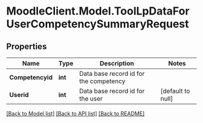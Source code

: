 # MoodleClient.Model.ToolLpDataForUserCompetencySummaryRequest

## Properties

Name | Type | Description | Notes
------------ | ------------- | ------------- | -------------
**Competencyid** | **int** | Data base record id for the competency | 
**Userid** | **int** | Data base record id for the user | [default to null]

[[Back to Model list]](../README.md#documentation-for-models) [[Back to API list]](../README.md#documentation-for-api-endpoints) [[Back to README]](../README.md)


